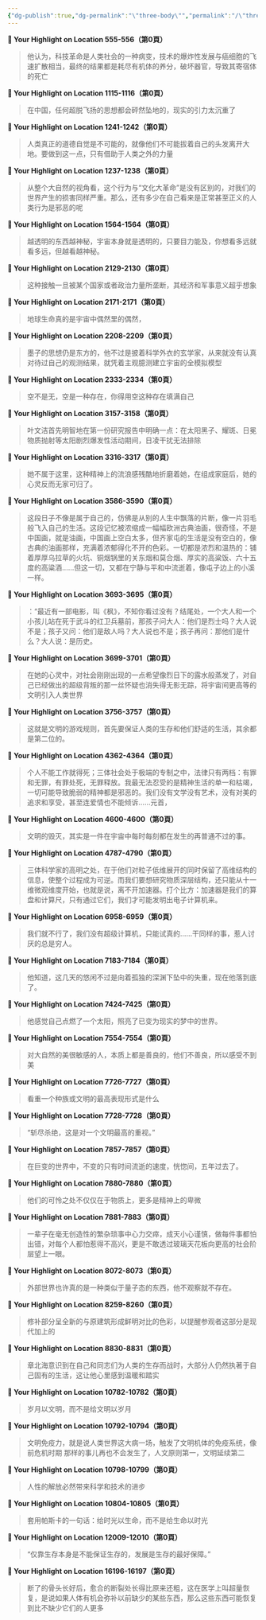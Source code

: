```yaml
---
{"dg-publish":true,"dg-permalink":"\"three-body\"","permalink":"/\"three-body\"/","noteIcon":"","created":"2024-05-20T06:59:15.268+02:00","updated":"2024-05-20T10:14:50.828+02:00"}
---
```


**📍 Your Highlight on Location 555-556（第0頁）**

> 他认为，科技革命是人类社会的一种病变，技术的爆炸性发展与癌细胞的飞速扩散相当，最终的结果都是耗尽有机体的养分，破坏器官，导致其寄宿体的死亡

**📍 Your Highlight on Location 1115-1116（第0頁）**

> 在中国，任何超脱飞扬的思想都会砰然坠地的，现实的引力太沉重了

**📍 Your Highlight on Location 1241-1242（第0頁）**

> 人类真正的道德自觉是不可能的，就像他们不可能拔着自己的头发离开大地。要做到这一点，只有借助于人类之外的力量

**📍 Your Highlight on Location 1237-1238（第0頁）**

> 从整个大自然的视角看，这个行为与“文化大革命”是没有区别的，对我们的世界产生的损害同样严重。那么，还有多少在自己看来是正常甚至正义的人类行为是邪恶的呢

**📍 Your Highlight on Location 1564-1564（第0頁）**

> 越透明的东西越神秘，宇宙本身就是透明的，只要目力能及，你想看多远就看多远，但越看越神秘。

**📍 Your Highlight on Location 2129-2130（第0頁）**

> 这种接触一旦被某个国家或者政治力量所垄断，其经济和军事意义超乎想象

**📍 Your Highlight on Location 2171-2171（第0頁）**

> 地球生命真的是宇宙中偶然里的偶然，

**📍 Your Highlight on Location 2208-2209（第0頁）**

> 墨子的思想仍是东方的，他不过是披着科学外衣的玄学家，从来就没有认真对待过自己的观测结果，就凭着主观臆测建立宇宙的全模拟模型

**📍 Your Highlight on Location 2333-2334（第0頁）**

> 空不是无，空是一种存在，你得用空这种存在填满自己

**📍 Your Highlight on Location 3157-3158（第0頁）**

> 叶文洁首先明智地在第一份研究报告中明确一点：在太阳黑子、耀斑、日冕物质抛射等太阳剧烈爆发性活动期间，日凌干扰无法排除

**📍 Your Highlight on Location 3316-3317（第0頁）**

> 她不属于这里，这种精神上的流浪感残酷地折磨着她，在组成家庭后，她的心灵反而无家可归了。

**📍 Your Highlight on Location 3586-3590（第0頁）**

> 这段日子不像是属于自己的，仿佛是从别的人生中飘落的片断，像一片羽毛般飞入自己的生活。这段记忆被浓缩成一幅幅欧洲古典油画，很奇怪，不是中国画，就是油画，中国画上空白太多，但齐家屯的生活是没有空白的，像古典的油画那样，充满着浓郁得化不开的色彩。一切都是浓烈和温热的：铺着厚厚乌拉草的火坑、铜烟锅里的关东烟和莫合烟、厚实的高粱饭、六十五度的高粱酒……但这一切，又都在宁静与平和中流逝着，像屯子边上的小溪一样。

**📍 Your Highlight on Location 3693-3695（第0頁）**

> ：“最近有一部电影，叫《枫》，不知你看过没有？结尾处，一个大人和一个小孩儿站在死于武斗的红卫兵墓前，那孩子问大人：他们是烈士吗？大人说不是；孩子又问：他们是敌人吗？大人说也不是；孩子再问：那他们是什么？大人说：是历史。

**📍 Your Highlight on Location 3699-3701（第0頁）**

> 在她的心灵中，对社会刚刚出现的一点希望像烈日下的露水般蒸发了，对自己已经做出的超级背叛的那一丝怀疑也消失得无影无踪，将宇宙间更高等的文明引入人类世界

**📍 Your Highlight on Location 3756-3757（第0頁）**

> 这就是文明的游戏规则，首先要保证人类的生存和他们舒适的生活，其余都是第二位的。

**📍 Your Highlight on Location 4362-4364（第0頁）**

> 个人不能工作就得死；三体社会处于极端的专制之中，法律只有两档：有罪和无罪，有罪处死，无罪释放。我最无法忍受的是精神生活的单一和枯竭，一切可能导致脆弱的精神都是邪恶的。我们没有文学没有艺术，没有对美的追求和享受，甚至连爱情也不能倾诉……元首，

**📍 Your Highlight on Location 4600-4600（第0頁）**

> 文明的毁灭，其实是一件在宇宙中每时每刻都在发生的再普通不过的事。

**📍 Your Highlight on Location 4787-4790（第0頁）**

> 三体科学家的高明之处，在于他们对粒子低维展开的同时保留了高维结构的信息，使整个过程成为可逆。而我们要想研究物质深层结构，还只能从十一维微观维度开始，也就是说，离不开加速器。打个比方：加速器是我们的算盘和计算尺，只有通过它们，我们才可能发明出电子计算机来。

**📍 Your Highlight on Location 6958-6959（第0頁）**

> 我们就不行了，我们没有超级计算机，只能试真的……干同样的事，惹人讨厌的总是穷人。

**📍 Your Highlight on Location 7183-7184（第0頁）**

> 他知道，这几天的悠闲不过是向着孤独的深渊下坠中的失重，现在他落到底了。

**📍 Your Highlight on Location 7424-7425（第0頁）**

> 他感觉自己点燃了一个太阳，照亮了已变为现实的梦中的世界。

**📍 Your Highlight on Location 7554-7554（第0頁）**

> 对大自然的美很敏感的人，本质上都是善良的，他们不善良，所以感受不到美

**📍 Your Highlight on Location 7726-7727（第0頁）**

> 看重一个种族或文明的最高表现形式是什么

**📍 Your Highlight on Location 7728-7728（第0頁）**

> “斩尽杀绝，这是对一个文明最高的重视。”

**📍 Your Highlight on Location 7857-7857（第0頁）**

> 在巨变的世界中，不变的只有时间流逝的速度，恍惚间，五年过去了。

**📍 Your Highlight on Location 7880-7880（第0頁）**

> 他们的可怜之处不仅仅在于物质上，更多是精神上的卑微

**📍 Your Highlight on Location 7881-7883（第0頁）**

> 一辈子在毫无创造性的繁杂琐事中心力交瘁，成天小心谨慎，做每件事都怕出错，对每个人都怕惹得不高兴，更是不敢透过玻璃天花板向更高的社会阶层望上一眼。

**📍 Your Highlight on Location 8072-8073（第0頁）**

> 外部世界也许真的是一种类似于量子态的东西，他不观察就不存在。

**📍 Your Highlight on Location 8259-8260（第0頁）**

> 修补部分呈全新的与原建筑形成鲜明对比的色彩，以提醒参观者这部分是现代加上的

**📍 Your Highlight on Location 8830-8831（第0頁）**

> 章北海意识到在自己和同志们为人类的生存而战时，大部分人仍然执著于自己固有的生活，这让他心里感到温暖和踏实

**📍 Your Highlight on Location 10782-10782（第0頁）**

> 岁月以文明，而不是给文明以岁月

**📍 Your Highlight on Location 10792-10794（第0頁）**

> 文明免疫力，就是说人类世界这大病一场，触发了文明机体的免疫系统，像前危机时期 那样的事儿再也不会发生了，人文原则第一，文明延续第二

**📍 Your Highlight on Location 10798-10799（第0頁）**

> 人性的解放必然带来科学和技术的进步

**📍 Your Highlight on Location 10804-10805（第0頁）**

> 套用帕斯卡的一句话：给时光以生命，而不是给生命以时光

**📍 Your Highlight on Location 12009-12010（第0頁）**

> “仅靠生存本身是不能保证生存的，发展是生存的最好保障。”

**📍 Your Highlight on Location 16196-16197（第0頁）**

> 断了的骨头长好后，愈合的断裂处长得比原来还粗，这在医学上叫超量恢复，是说如果人体有机会弥补以前缺少的某些东西，那么这些东西可能恢复到比不缺少它们的人更多
